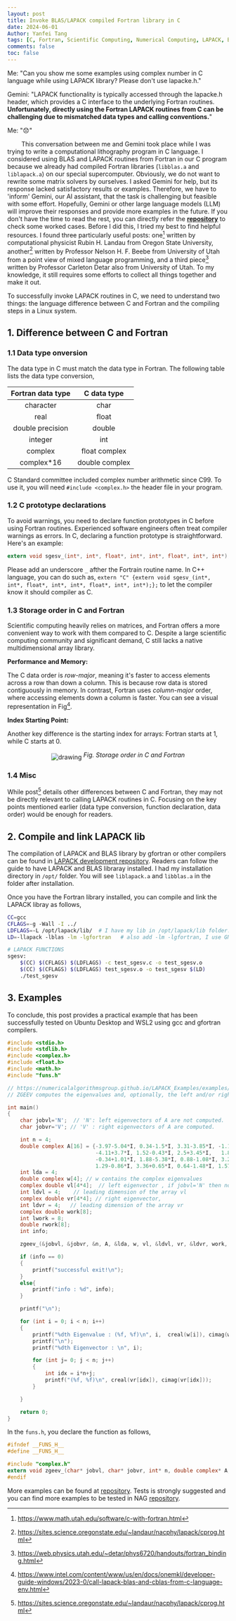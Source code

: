 ```yaml
---
layout: post
title: Invoke BLAS/LAPACK compiled Fortran library in C
date: 2024-06-01
Author: Yanfei Tang
tags: [C, Fortran, Scientific Computing, Numerical Computing, LAPACK, BLAS]
comments: false
toc: false
---
```


Me: "Can you show me some examples using complex number in C language while using LAPACK library?  Please don't use lapacke.h."

Gemini: "LAPACK functionality is typically accessed through the lapacke.h header, which provides a C interface to the underlying Fortran routines.  **Unfortunately, directly using the Fortran LAPACK routines from C can be challenging due to mismatched data types and calling conventions.**"

Me: "😞"
<!-- more -->

&emsp;&emsp; This conversation between me and Gemini took place while I was trying to write a computational lithography program in C language. I considered using BLAS and LAPACK routines from Fortran in our C program because we already had compiled Fortran libraries (`libblas.a` and `liblapack.a`) on our special supercomputer. Obviously, we do not want to rewrite some matrix solvers by ourselves. I asked Gemini for help, but its response lacked satisfactory results or examples. Therefore, we have to 'inform' Gemini, our AI assistant, that the task is challenging but feasible with some effort. Hopefully, Gemini or other large language models (LLM) will improve their responses and provide more examples in the future. If you don't have the time to read the rest, you can directly refer the [**repository**](https://github.com/yanfeit/BlasLapackTest) to check some worked cases. Before I did this, I tried my best to find helpful resources. I found three particularly useful posts: one[^1] written by computational physicist Rubin H. Landau from Oregon State University, another[^2] written by Professor Nelson H. F. Beebe from University of Utah from a point view of mixed language programming, and a third piece[^3] written by Professor Carleton Detar also from University of Utah. To my knowledge, it still requires some efforts to collect all things together and make it out. 

To successfully invoke LAPACK routines in C, we need to understand two things: the language difference between C and Fortran and the compiling steps in a Linux system. 

## 1. Difference between C and Fortran

### 1.1 Data type onversion 
The data type in C must match the data type in Fortran. The following table lists the data type conversion,

| Fortran data type  |  C data type    | 
| :--:               | :--:            | 
|  character         |  char           |      
|  real              |  float          |      
|  double precision  |  double         |   
|  integer           |  int            |
|  complex           |  float complex  |
|  complex*16        |  double complex | 

C Standard committee included complex number arithmetic since C99. To use it, you will need `#include <complex.h>` the header file in your program.

### 1.2 C prototype declarations

To avoid warnings, you need to declare function prototypes in C before using Fortran routines.  Experienced software engineers often treat compiler warnings as errors. In C, declaring a function prototype is straightforward. Here's an example: 
```c
extern void sgesv_(int*, int*, float*, int*, int*, float*, int*, int*);
```
Please add an underscore `_` afther the Fortrain routine name. In C++ language, you can do such as, `extern "C" {extern void sgesv_(int*, int*, float*, int*, int*, float*, int*, int*);};` to let the compiler know it should compiler as C.

### 1.3 Storage order in C and Fortran

Scientific computing heavily relies on matrices, and Fortran offers a more convenient way to work with them compared to C. Despite a large scientific computing community and significant demand, C still lacks a native multidimensional array library. 

**Performance and Memory:**

The C data order is *row-major*, meaning it's faster to access elements across a row than down a column. This is because row data is stored contiguously in memory. In contrast, Fortran uses *column-major* order, where accessing elements down a column is faster. You can see a visual representation in Fig[^4].

**Index Starting Point:**

Another key difference is the starting index for arrays: Fortran starts at 1, while C starts at 0.

<p align="center">
   <img src="/images/2024/major_order.jpg" alt="drawing" align="middle"/>
   <em>Fig. Storage order in C and Fortran</em>
</p>

### 1.4 Misc

While post[^2] details other differences between C and Fortran, they may not be directly relevant to calling LAPACK routines in C. Focusing on the key points mentioned earlier (data type conversion, function declaration, data order) would be enough for readers.

## 2. Compile and link LAPACK lib

The compilation of LAPACK and BLAS library by gfortran or other compilers can be found in [LAPACK development repository](https://github.com/Reference-LAPACK/lapack). Readers can follow the guide to have LAPACK and BLAS libraray installed. I had my installation directory in `/opt/` folder. You will see `liblapack.a` and `libblas.a` in the folder after installation.

Once you have the Fortran library installed, you can compile and link the LAPACK libray as follows,

```bash
CC=gcc
CFLAGS=-g -Wall -I ../
LDFLAGS=-L /opt/lapack/lib/  # I have my lib in /opt/lapack/lib folder.
LD=-llapack -lblas -lm -lgfortran   # also add -lm -lgfortran, I use GNU gfortran as my Fortran compiler.

# LAPACK FUNCTIONS
sgesv:
	$(CC) $(CFLAGS) $(LDFLAGS) -c test_sgesv.c -o test_sgesv.o
	$(CC) $(CFLAGS) $(LDFLAGS) test_sgesv.o -o test_sgesv $(LD)
	./test_sgesv
```

## 3. Examples

To conclude, this post provides a practical example that has been successfully tested on Ubuntu Desktop and WSL2 using gcc and gfortran compilers.

```c
#include <stdio.h>
#include <stdlib.h>
#include <complex.h>
#include <float.h>
#include <math.h>
#include "funs.h"

// https://numericalalgorithmsgroup.github.io/LAPACK_Examples/examples/doc/zgeev_example.html
// ZGEEV computes the eigenvalues and, optionally, the left and/or right eigenvectors for GE matrices

int main()
{
    char jobvl='N';  // 'N': left eigenvectors of A are not computed.
    char jobvr='V'; // 'V' : right eigenvectors of A are computed.

    int n = 4;
    double complex A[16] = {-3.97-5.04*I, 0.34-1.5*I, 3.31-3.85*I, -1.1+0.82*I,
                            -4.11+3.7*I, 1.52-0.43*I, 2.5+3.45*I,   1.81-1.59*I,
                            -0.34+1.01*I, 1.88-5.38*I, 0.88-1.08*I, 3.25+1.33*I,
                            1.29-0.86*I, 3.36+0.65*I, 0.64-1.48*I, 1.57-3.44*I};  // on exit, A has been overwritten!
    int lda = 4;
    double complex w[4]; // w contains the complex eigenvalues
    complex double vl[4*4];  // left eigenvector , if jobvl='N' then not referenced.
    int ldvl = 4;    // leading dimension of the array vl
    complex double vr[4*4]; // right eigenvector, 
    int ldvr = 4;   // leading dimension of the array vr
    complex double work[8];
    int lwork = 8;
    double rwork[8];
    int info;

    zgeev_(&jobvl, &jobvr, &n, A, &lda, w, vl, &ldvl, vr, &ldvr, work, &lwork, rwork, &info);

    if (info == 0)
    {
        printf("successful exit!\n");
    }
    else{
        printf("info : %d", info);
    }

    printf("\n");

    for (int i = 0; i < n; i++)
    {
        printf("%dth Eigenvalue : (%f, %f)\n", i,  creal(w[i]), cimag(w[i]));
        printf("\n");
        printf("%dth Eigenvector : \n", i);

        for (int j= 0; j < n; j++)
        {
            int idx = i*n+j;
            printf("(%f, %f)\n", creal(vr[idx]), cimag(vr[idx]));
        }

    }

    return 0;
}
```

In the `funs.h`, you declare the function as follows,
```c
#ifndef __FUNS_H__
#define __FUNS_H__

#include "complex.h"
extern void zgeev_(char* jobvl, char* jobvr, int* n, double complex* A, int* lda, double complex* w, double complex* vl, int* ldvl, double complex* vr, int* ldvr, double complex* work, int* lwork, double* rwork, int* info);
#endif
```
More examples can be found at [repository](https://github.com/yanfeit/BlasLapackTest). Tests is strongly suggested and you can find more examples to be tested in NAG [repository](https://github.com/numericalalgorithmsgroup/LAPACK_examples).


[^1]: https://www.math.utah.edu/software/c-with-fortran.html

[^2]: https://sites.science.oregonstate.edu/~landaur/nacphy/lapack/cprog.html

[^3]: https://web.physics.utah.edu/~detar/phys6720/handouts/fortran_binding.html

[^4]: https://www.intel.com/content/www/us/en/docs/onemkl/developer-guide-windows/2023-0/call-lapack-blas-and-cblas-from-c-language-env.html
